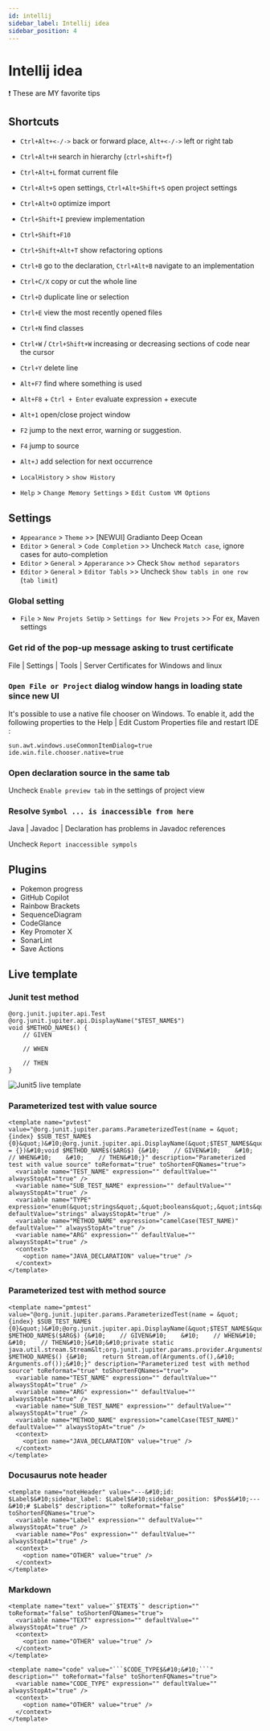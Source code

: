 ```yaml
---
id: intellij
sidebar_label: Intellij idea
sidebar_position: 4
---
```

# Intellij idea 
:exclamation: These are MY favorite tips


## Shortcuts
- `Ctrl+Alt+<-/->` back or forward place, `Alt+<-/->` left or right tab
- `Ctrl+Alt+H` search in hierarchy (`ctrl+shift+f`)
- `Ctrl+Alt+L` format current file
- `Ctrl+Alt+S` open settings, `Ctrl+Alt+Shift+S` open project settings
- `Ctrl+Alt+O` optimize import
- `Ctrl+Shift+I` preview implementation 
- `Ctrl+Shift+F10`
- `Ctrl+Shift+Alt+T` show refactoring options
- `Ctrl+B` go to the declaration, `Ctrl+Alt+B` navigate to an implementation
- `Ctrl+C/X` copy or cut the whole line
- `Ctrl+D` duplicate line or selection
- `Ctrl+E` view the most recently opened files
- `Ctrl+N` find classes
- `Ctrl+W` / `Ctrl+Shift+W` increasing or decreasing sections of code near the cursor
- `Ctrl+Y` delete line
- `Alt+F7` find where something is used
- `Alt+F8` + `Ctrl + Enter` evaluate expression + execute
- `Alt+1` open/close project window
- `F2` jump to the next error, warning or suggestion.
- `F4` jump to source
- `Alt+J` add selection for next occurrence

- `LocalHistory` > `show History`
- `Help` > `Change Memory Settings` > `Edit Custom VM Options`

## Settings
- `Appearance` > `Theme` >> [NEWUI] Gradianto Deep Ocean
- `Editor` > `General` > `Code Completion` >> Uncheck `Match case`, ignore cases for auto-completion
- `Editor` > `General` > `Apperarance` >> Check `Show method separators`
- `Editor` > `General` > `Editor Tabls` >> Uncheck `Show tabls in one row` (`tab limit`)

### Global setting
- `File` > `New Projets SetUp` > `Settings for New Projets` >> For ex, Maven settings

### Get rid of the pop-up message asking to trust certificate
File | Settings | Tools | Server Certificates for Windows and linux

### `Open File or Project` dialog window hangs in loading state since new UI
It's possible to use a native file chooser on Windows. 
To enable it, add the following properties to the Help | Edit Custom Properties file and restart IDE : 
```
sun.awt.windows.useCommonItemDialog=true
ide.win.file.chooser.native=true
```

### Open declaration source in the same tab
Uncheck `Enable preview tab` in the settings of project view

### Resolve `Symbol ... is inaccessible from here`
Java | Javadoc | Declaration has problems in Javadoc references

Uncheck `Report inaccessible sympols`
## Plugins
- Pokemon progress
- GitHub Copilot
- Rainbow Brackets
- SequenceDiagram
- CodeGlance
- Key Promoter X
- SonarLint
- Save Actions

## Live template

### Junit test method
```
@org.junit.jupiter.api.Test
@org.junit.jupiter.api.DisplayName("$TEST_NAME$")
void $METHOD_NAME$() {
    // GIVEN
    
    // WHEN
    
    // THEN
}
```
![Junit5 live template](../static/img/intellij-idea/junit5_live_template.png)

### Parameterized test with value source
```
<template name="pvtest" value="@org.junit.jupiter.params.ParameterizedTest(name = &quot;{index} $SUB_TEST_NAME$ {0}&quot;)&#10;@org.junit.jupiter.api.DisplayName(&quot;$TEST_NAME$&quot;)&#10;@org.junit.jupiter.params.provider.ValueSource($TYPE$ = {})&#10;void $METHOD_NAME$($ARG$) {&#10;    // GIVEN&#10;    &#10;    // WHEN&#10;    &#10;    // THEN&#10;}" description="Parameterized test with value source" toReformat="true" toShortenFQNames="true">
  <variable name="TEST_NAME" expression="" defaultValue="" alwaysStopAt="true" />
  <variable name="SUB_TEST_NAME" expression="" defaultValue="" alwaysStopAt="true" />
  <variable name="TYPE" expression="enum(&quot;strings&quot;,&quot;booleans&quot;,&quot;ints&quot;,&quot;longs&quot;,&quot;floats&quot;,&quot;doubles&quot;,&quot;chars&quot;,&quot;shorts&quot;,&quot;bytes&quot;,&quot;classes&quot;)" defaultValue="strings" alwaysStopAt="true" />
  <variable name="METHOD_NAME" expression="camelCase(TEST_NAME)" defaultValue="" alwaysStopAt="true" />
  <variable name="ARG" expression="" defaultValue="" alwaysStopAt="true" />
  <context>
    <option name="JAVA_DECLARATION" value="true" />
  </context>
</template>
```
### Parameterized test with method source
```
<template name="pmtest" value="@org.junit.jupiter.params.ParameterizedTest(name = &quot;{index} $SUB_TEST_NAME$ {0}&quot;)&#10;@org.junit.jupiter.api.DisplayName(&quot;$TEST_NAME$&quot;)&#10;@org.junit.jupiter.params.provider.MethodSource&#10;void $METHOD_NAME$($ARG$) {&#10;    // GIVEN&#10;    &#10;    // WHEN&#10;    &#10;    // THEN&#10;}&#10;&#10;private static java.util.stream.Stream&lt;org.junit.jupiter.params.provider.Arguments&gt; $METHOD_NAME$() {&#10;    return Stream.of(Arguments.of(),&#10;            Arguments.of());&#10;}" description="Parameterized test with method source" toReformat="true" toShortenFQNames="true">
  <variable name="TEST_NAME" expression="" defaultValue="" alwaysStopAt="true" />
  <variable name="ARG" expression="" defaultValue="" alwaysStopAt="true" />
  <variable name="SUB_TEST_NAME" expression="" defaultValue="" alwaysStopAt="true" />
  <variable name="METHOD_NAME" expression="camelCase(TEST_NAME)" defaultValue="" alwaysStopAt="true" />
  <context>
    <option name="JAVA_DECLARATION" value="true" />
  </context>
</template>
```

### Docusaurus note header
```
<template name="noteHeader" value="---&#10;id: $Label$&#10;sidebar_label: $Label$&#10;sidebar_position: $Pos$&#10;---&#10;# $Label$" description="" toReformat="false" toShortenFQNames="true">
  <variable name="Label" expression="" defaultValue="" alwaysStopAt="true" />
  <variable name="Pos" expression="" defaultValue="" alwaysStopAt="true" />
  <context>
    <option name="OTHER" value="true" />
  </context>
</template>
```
### Markdown
```
<template name="text" value="`$TEXT$`" description="" toReformat="false" toShortenFQNames="true">
  <variable name="TEXT" expression="" defaultValue="" alwaysStopAt="true" />
  <context>
    <option name="OTHER" value="true" />
  </context>
</template>
```

```
<template name="code" value="```$CODE_TYPE$&#10;&#10;```" description="" toReformat="false" toShortenFQNames="true">
  <variable name="CODE_TYPE" expression="" defaultValue="" alwaysStopAt="true" />
  <context>
    <option name="OTHER" value="true" />
  </context>
</template>
```